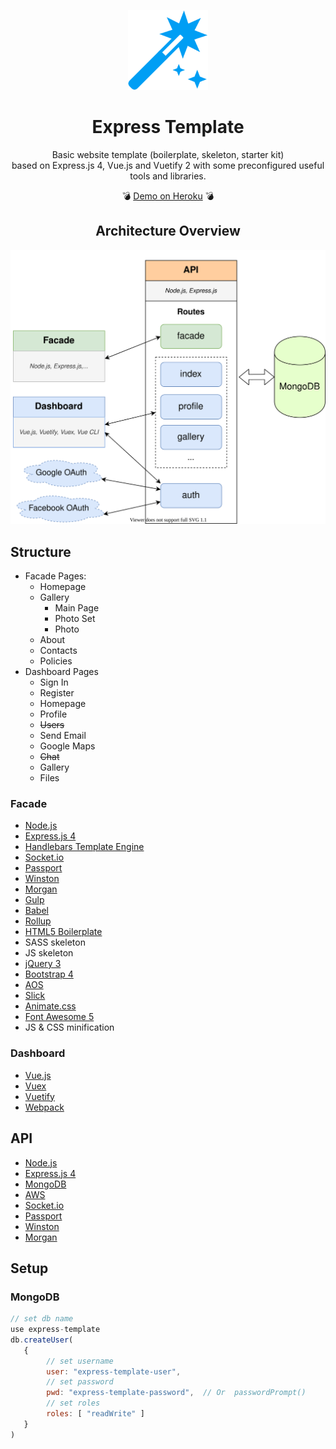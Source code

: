 <p align="center"><img width="128" src="doc/logo.png" alt="xmp-js logo"></a></p>

<h1 align="center">Express Template</h1>

<p align="center">Basic website template (boilerplate, skeleton, starter kit)<br/>
based on Express.js 4, Vue.js and Vuetify 2 with some preconfigured useful tools and libraries.</p>

<p align="center">💣 <a href="https://nordicsoft-express-template.herokuapp.com">Demo on Heroku</a> 💣</p>


<h2 align="center">Architecture Overview</h2>
<p align="center"><img src="doc/architecture.svg" alt="xmp-js logo"></a></p>

## Structure

* Facade Pages:
    * Homepage
    * Gallery
        * Main Page
        * Photo Set
        * Photo
    * About
    * Contacts
    * Policies
* Dashboard Pages
    * Sign In
    * Register
    * Homepage
    * Profile
    * ~~Users~~
    * Send Email
    * Google Maps
    * ~~Chat~~
    * Gallery
    * Files

### Facade

* [Node.js](https://nodejs.org/)
* [Express.js 4](https://expressjs.com/)
* [Handlebars Template Engine](https://www.npmjs.com/package/express-hbs) 
* [Socket.io](https://socket.io/)
* [Passport](http://www.passportjs.org/)
* [Winston](https://www.npmjs.com/package/winston)
* [Morgan](https://www.npmjs.com/package/morgan)
* [Gulp](https://gulpjs.com)
* [Babel](https://babeljs.io/)
* [Rollup](https://rollupjs.org)
* [HTML5 Boilerplate](https://html5boilerplate.com/)
* SASS skeleton
* JS skeleton
* [jQuery 3](https://jquery.com/)
* [Bootstrap 4](https://getbootstrap.com)
* [AOS](https://github.com/michalsnik/aos)
* [Slick](https://kenwheeler.github.io/slick)
* [Animate.css](https://daneden.github.io/animate.css)
* [Font Awesome 5](https://fontawesome.com)
* JS & CSS minification

### Dashboard

* [Vue.js](https://vuejs.org/)
* [Vuex](https://vuex.vuejs.org/)
* [Vuetify](https://vuetifyjs.com/)
* [Webpack](https://webpack.js.org)

## API

* [Node.js](https://nodejs.org/)
* [Express.js 4](https://expressjs.com/)
* [MongoDB](https://www.mongodb.com/)
* [AWS](https://aws.amazon.com/)
* [Socket.io](https://socket.io/)
* [Passport](http://www.passportjs.org/)
* [Winston](https://www.npmjs.com/package/winston)
* [Morgan](https://www.npmjs.com/package/morgan)

## Setup

### MongoDB

```js
// set db name
use express-template
db.createUser(
   {
        // set username
        user: "express-template-user",
        // set password
        pwd: "express-template-password",  // Or  passwordPrompt()
        // set roles
        roles: [ "readWrite" ]
   }
)
```
